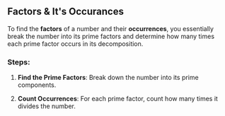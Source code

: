 ## Factors & It's Occurances

To find the **factors** of a number and their **occurrences**, you essentially break the number into its prime factors and determine how many times each prime factor occurs in its decomposition.

### Steps:

1.  **Find the Prime Factors**: Break down the number into its prime components.

2.  **Count Occurrences**: For each prime factor, count how many times it divides the number.
